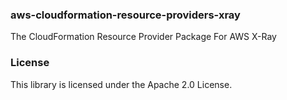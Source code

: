 ### aws-cloudformation-resource-providers-xray

The CloudFormation Resource Provider Package For AWS X-Ray
### License

This library is licensed under the Apache 2.0 License.
